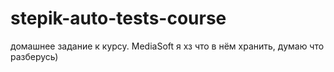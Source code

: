 # stepik-auto-tests-course
домашнее задание к курсу. MediaSoft
я хз что в нём хранить, думаю что разберусь)
